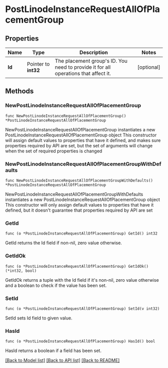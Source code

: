 # PostLinodeInstanceRequestAllOfPlacementGroup

## Properties

Name | Type | Description | Notes
------------ | ------------- | ------------- | -------------
**Id** | Pointer to **int32** | The placement group&#39;s ID. You need to provide it for all operations that affect it. | [optional] 

## Methods

### NewPostLinodeInstanceRequestAllOfPlacementGroup

`func NewPostLinodeInstanceRequestAllOfPlacementGroup() *PostLinodeInstanceRequestAllOfPlacementGroup`

NewPostLinodeInstanceRequestAllOfPlacementGroup instantiates a new PostLinodeInstanceRequestAllOfPlacementGroup object
This constructor will assign default values to properties that have it defined,
and makes sure properties required by API are set, but the set of arguments
will change when the set of required properties is changed

### NewPostLinodeInstanceRequestAllOfPlacementGroupWithDefaults

`func NewPostLinodeInstanceRequestAllOfPlacementGroupWithDefaults() *PostLinodeInstanceRequestAllOfPlacementGroup`

NewPostLinodeInstanceRequestAllOfPlacementGroupWithDefaults instantiates a new PostLinodeInstanceRequestAllOfPlacementGroup object
This constructor will only assign default values to properties that have it defined,
but it doesn't guarantee that properties required by API are set

### GetId

`func (o *PostLinodeInstanceRequestAllOfPlacementGroup) GetId() int32`

GetId returns the Id field if non-nil, zero value otherwise.

### GetIdOk

`func (o *PostLinodeInstanceRequestAllOfPlacementGroup) GetIdOk() (*int32, bool)`

GetIdOk returns a tuple with the Id field if it's non-nil, zero value otherwise
and a boolean to check if the value has been set.

### SetId

`func (o *PostLinodeInstanceRequestAllOfPlacementGroup) SetId(v int32)`

SetId sets Id field to given value.

### HasId

`func (o *PostLinodeInstanceRequestAllOfPlacementGroup) HasId() bool`

HasId returns a boolean if a field has been set.


[[Back to Model list]](../README.md#documentation-for-models) [[Back to API list]](../README.md#documentation-for-api-endpoints) [[Back to README]](../README.md)


